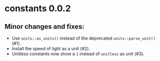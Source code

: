 # constants 0.0.2

## Minor changes and fixes:

* Use `units::as_units()` instead of the deprecated `units::parse_unit()` (#1).
* Install the speed of light as a unit (#2).
* Unitless constants now show a `1` instead of `unitless` as unit (#3).
